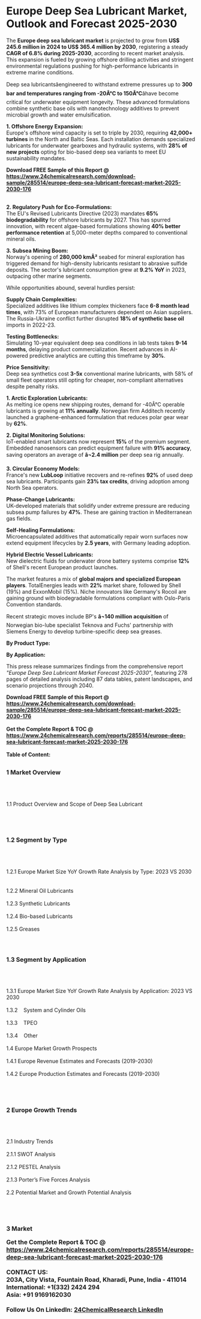 <h1>Europe Deep Sea Lubricant Market, Outlook and Forecast 2025-2030</h1><p>The <strong>Europe deep sea lubricant market</strong> is projected to grow from <strong>US$ 245.6 million in 2024 to US$ 365.4 million by 2030</strong>, registering a steady <strong>CAGR of 6.8% during 2025-2030</strong>, according to recent market analysis. This expansion is fueled by growing offshore drilling activities and stringent environmental regulations pushing for high-performance lubricants in extreme marine conditions.</p><p>Deep sea lubricantsâengineered to withstand extreme pressures up to <strong>300 bar and temperatures ranging from -20Â°C to 150Â°C</strong>âhave become critical for underwater equipment longevity. These advanced formulations combine synthetic base oils with nanotechnology additives to prevent microbial growth and water emulsification.</p><p><strong>1. Offshore Energy Expansion:</strong><br>
Europe's offshore wind capacity is set to triple by 2030, requiring <strong>42,000+ turbines</strong> in the North and Baltic Seas. Each installation demands specialized lubricants for underwater gearboxes and hydraulic systems, with <strong>28% of new projects</strong> opting for bio-based deep sea variants to meet EU sustainability mandates.</p><div><b>Download FREE Sample of this Report @ 
            <a href="https://www.24chemicalresearch.com/download-sample/285514/europe-deep-sea-lubricant-forecast-market-2025-2030-176">
            https://www.24chemicalresearch.com/download-sample/285514/europe-deep-sea-lubricant-forecast-market-2025-2030-176</a></b></div><br><p><strong>2. Regulatory Push for Eco-Formulations:</strong><br>
The EU's Revised Lubricants Directive (2023) mandates <strong>65% biodegradability</strong> for offshore lubricants by 2027. This has spurred innovation, with recent algae-based formulations showing <strong>40% better performance retention</strong> at 5,000-meter depths compared to conventional mineral oils.</p><p><strong>3. Subsea Mining Boom:</strong><br>
Norway's opening of <strong>280,000 kmÂ²</strong> seabed for mineral exploration has triggered demand for high-density lubricants resistant to abrasive sulfide deposits. The sector's lubricant consumption grew at <strong>9.2% YoY</strong> in 2023, outpacing other marine segments.</p><p>While opportunities abound, several hurdles persist:</p><p><strong>Supply Chain Complexities:</strong><br>
	Specialized additives like lithium complex thickeners face <strong>6-8 month lead times</strong>, with 73% of European manufacturers dependent on Asian suppliers. The Russia-Ukraine conflict further disrupted <strong>18% of synthetic base oil</strong> imports in 2022-23.</p><p><strong>Testing Bottlenecks:</strong><br>
	Simulating 10-year equivalent deep sea conditions in lab tests takes <strong>9-14 months</strong>, delaying product commercialization. Recent advances in AI-powered predictive analytics are cutting this timeframe by <strong>30%</strong>.</p><p><strong>Price Sensitivity:</strong><br>
	Deep sea synthetics cost <strong>3-5x</strong> conventional marine lubricants, with 58% of small fleet operators still opting for cheaper, non-compliant alternatives despite penalty risks.</p><p><strong>1. Arctic Exploration Lubricants:</strong><br>
As melting ice opens new shipping routes, demand for -40Â°C operable lubricants is growing at <strong>11% annually</strong>. Norwegian firm Additech recently launched a graphene-enhanced formulation that reduces polar gear wear by <strong>62%</strong>.</p><p><strong>2. Digital Monitoring Solutions:</strong><br>
IoT-enabled smart lubricants now represent <strong>15%</strong> of the premium segment. Embedded nanosensors can predict equipment failure with <strong>91% accuracy</strong>, saving operators an average of <strong>â¬2.4 million</strong> per deep sea rig annually.</p><p><strong>3. Circular Economy Models:</strong><br>
France's new <strong>LubLoop</strong> initiative recovers and re-refines <strong>92%</strong> of used deep sea lubricants. Participants gain <strong>23% tax credits</strong>, driving adoption among North Sea operators.</p><p><strong>Phase-Change Lubricants:</strong><br>
	UK-developed materials that solidify under extreme pressure are reducing subsea pump failures by <strong>47%</strong>. These are gaining traction in Mediterranean gas fields.</p><p><strong>Self-Healing Formulations:</strong><br>
	Microencapsulated additives that automatically repair worn surfaces now extend equipment lifecycles by <strong>2.5 years</strong>, with Germany leading adoption.</p><p><strong>Hybrid Electric Vessel Lubricants:</strong><br>
	New dielectric fluids for underwater drone battery systems comprise <strong>12%</strong> of Shell's recent European product launches.</p><p>The market features a mix of <strong>global majors and specialized European players</strong>. TotalEnergies leads with <strong>22%</strong> market share, followed by Shell (19%) and ExxonMobil (15%). Niche innovators like Germany's Rocoil are gaining ground with biodegradable formulations compliant with Oslo-Paris Convention standards.</p><p>Recent strategic moves include BP's <strong>â¬140 million acquisition</strong> of Norwegian bio-lube specialist Teknova and Fuchs' partnership with Siemens Energy to develop turbine-specific deep sea greases.</p><p><strong>By Product Type:</strong></p><p><strong>By Application:</strong></p><p>This press release summarizes findings from the comprehensive report <em>"Europe Deep Sea Lubricant Market Forecast 2025-2030"</em>, featuring 278 pages of detailed analysis including 87 data tables, patent landscapes, and scenario projections through 2040.</p><div><b>Download FREE Sample of this Report @ 
            <a href="https://www.24chemicalresearch.com/download-sample/285514/europe-deep-sea-lubricant-forecast-market-2025-2030-176">
            https://www.24chemicalresearch.com/download-sample/285514/europe-deep-sea-lubricant-forecast-market-2025-2030-176</a></b></div><br><div><b>Get the Complete Report & TOC @ 
            <a href="https://www.24chemicalresearch.com/reports/285514/europe-deep-sea-lubricant-forecast-market-2025-2030-176">
            https://www.24chemicalresearch.com/reports/285514/europe-deep-sea-lubricant-forecast-market-2025-2030-176</a></b></div><br>
            <b>Table of Content:</b><p><h2><span style="font-size:16px"><strong>1 Market Overview&nbsp;&nbsp; &nbsp;</strong></span></h2><br />
<br />
<p>1.1 Product Overview and Scope of Deep Sea Lubricant&nbsp;</p><br />
<br />
<h2><strong><span style="font-size:16px">1.2 Segment by Type&nbsp;&nbsp; &nbsp;</span></strong></h2><br />
<br />
<p>1.2.1 Europe Market Size YoY Growth Rate Analysis by Type: 2023 VS 2030&nbsp;&nbsp; &nbsp;<br /><br />
1.2.2 Mineral Oil Lubricants&nbsp;&nbsp; &nbsp;<br /><br />
1.2.3 Synthetic Lubricants<br /><br />
1.2.4 Bio-based Lubricants<br /><br />
1.2.5 Greases<br /><br />
<br />
<h2><span style="font-size:16px"><strong>1.3 Segment by Application&nbsp;&nbsp;</strong></span></h2><br />
<br />
<p>1.3.1 Europe Market Size YoY Growth Rate Analysis by Application: 2023 VS 2030&nbsp;&nbsp; &nbsp;<br /><br />
1.3.2&nbsp;&nbsp; &nbsp;System and Cylinder Oils<br /><br />
1.3.3&nbsp;&nbsp; &nbsp;TPEO<br /><br />
1.3.4&nbsp;&nbsp; &nbsp;Other<br /><br />
1.4 Europe Market Growth Prospects&nbsp;&nbsp; &nbsp;<br /><br />
1.4.1 Europe Revenue Estimates and Forecasts (2019-2030)&nbsp;&nbsp; &nbsp;<br /><br />
1.4.2 Europe Production Estimates and Forecasts (2019-2030)&nbsp;&nbsp;</p><br />
<br />
<h2><span style="font-size:16px"><strong>2 Europe Growth Trends&nbsp;&nbsp; &nbsp;</strong></span></h2><br />
<br />
<p>2.1 Industry Trends&nbsp;&nbsp; &nbsp;<br /><br />
2.1.1 SWOT Analysis&nbsp;&nbsp; &nbsp;<br /><br />
2.1.2 PESTEL Analysis&nbsp;&nbsp; &nbsp;<br /><br />
2.1.3 Porter&rsquo;s Five Forces Analysis&nbsp;&nbsp; &nbsp;<br /><br />
2.2 Potential Market and Growth Potential Analysis&nbsp;&nbsp; &nbsp;</p><br />
<br />
<h2><span style="font-size:16px"><strong>3 Market</p><div><b>Get the Complete Report & TOC @ 
            <a href="https://www.24chemicalresearch.com/reports/285514/europe-deep-sea-lubricant-forecast-market-2025-2030-176">
            https://www.24chemicalresearch.com/reports/285514/europe-deep-sea-lubricant-forecast-market-2025-2030-176</a></b></div><br><b>CONTACT US:</b><br>
            203A, City Vista, Fountain Road, Kharadi, Pune, India - 411014<br>
            International: +1(332) 2424 294<br>
            Asia: +91 9169162030 <br><br>
            Follow Us On LinkedIn: <a href="https://www.linkedin.com/company/24chemicalresearch/">24ChemicalResearch LinkedIn</a>